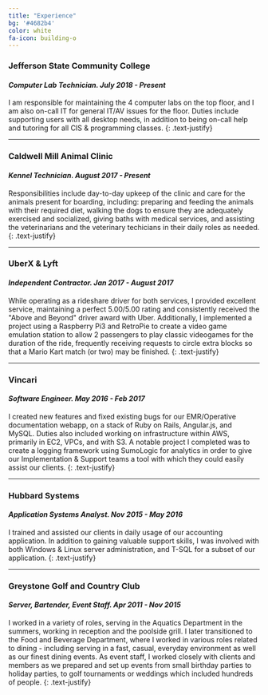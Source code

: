 ```yaml
---
title: "Experience"
bg: '#4682b4'
color: white
fa-icon: building-o
---
```


### **Jefferson State Community College**
#### *Computer Lab Technician.    July 2018 - Present*

I am responsible for maintaining the 4 computer labs on the top floor, and I am also on-call IT for general IT/AV issues for the floor. Duties include supporting users with all desktop needs, in addition to being on-call help and tutoring for all CIS & programming classes.
{: .text-justify}

---

### **Caldwell Mill Animal Clinic**
#### *Kennel Technician.    August 2017 - Present*

Responsibilities include day-to-day upkeep of the clinic and care for the animals present for boarding, including: preparing and feeding the animals with their required diet, walking the dogs to ensure they are adequately exercised and socialized, giving baths with medical services, and assisting the veterinarians and the veterinary techicians in their daily roles as needed.
{: .text-justify}

---

### **UberX & Lyft**
#### *Independent Contractor.    Jan 2017 - August 2017*

While operating as a rideshare driver for both services, I provided excellent service, maintaining a perfect 5.00/5.00 rating and consistently received the "Above and Beyond" driver award with Uber. Additionally, I implemented a project using a Raspberry Pi3 and RetroPie to create a video game emulation station to allow 2 passengers to play classic videogames for the duration of the ride, frequently receiving requests to circle extra blocks so that a Mario Kart match (or two) may be finished.
{: .text-justify}

---


### **Vincari**
#### *Software Engineer.    May 2016 - Feb 2017*

I created new features and fixed existing bugs for our EMR/Operative documentation webapp, on a stack of Ruby on Rails, Angular.js, and MySQL. Duties also included working on infrastructure within AWS, primarily in EC2, VPCs, and with S3. A notable project I completed was to create a logging framework using SumoLogic for analytics in order to give our Implementation & Support teams a tool with which they could easily assist our clients.
{: .text-justify}

---


### **Hubbard Systems**
#### *Application Systems Analyst.    Nov 2015 - May 2016*

I trained and assisted our clients in daily usage of our accounting application. In addition to gaining valuable support skills, I was involved with both Windows & Linux server administration, and T-SQL for a subset of our application.
{: .text-justify}

---

### **Greystone Golf and Country Club**
#### *Server, Bartender, Event Staff.    Apr 2011 - Nov 2015*

I worked in a variety of roles, serving in the Aquatics Department in the summers, working in reception and the poolside grill. I later transitioned to the Food and Beverage Department, where I worked in various roles related to dining - including serving in a fast, casual, everyday environment as well as our finest dining events. As event staff, I worked closely with clients and members as we prepared and set up events from small birthday parties to holiday parties, to golf tournaments or weddings which included hundreds of people.
{: .text-justify}
